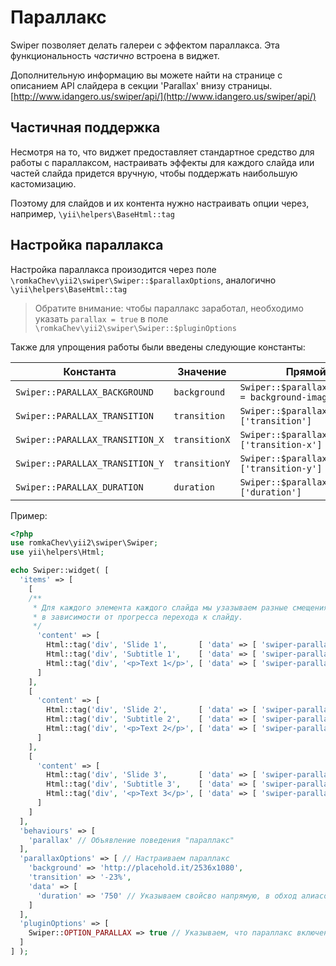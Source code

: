 # Параллакс

Swiper позволяет делать галереи с эффектом параллакса. 
Эта функциональность *частично* встроена в виджет.

Дополнительную информацию вы можете найти на странице с описанием API слайдера 
в секции 'Parallax' внизу страницы. [http://www.idangero.us/swiper/api/](http://www.idangero.us/swiper/api/)

## Частичная поддержка

Несмотря на то, что виджет предоставляет стандартное средство для работы с параллаксом, 
настраивать эффекты для каждого слайда или частей слайда придется вручную, 
чтобы поддержать наибольшую кастомизацию.

Поэтому для слайдов и их контента нужно настраивать опции через, например, `\yii\helpers\BaseHtml::tag`

## Настройка параллакса

Настройка параллакса произодится через поле `\romkaChev\yii2\swiper\Swiper::$parallaxOptions`, аналогично `\yii\helpers\BaseHtml::tag`

> Обратите внимание: чтобы параллакс заработал, 
  необходимо указать `parallax = true` в поле `\romkaChev\yii2\swiper\Swiper::$pluginOptions`

Также для упрощения работы были введены следующие константы:

| Константа                       | Значение      | Прямой аналог                                                   |
|---------------------------------|---------------|-----------------------------------------------------------------|
| `Swiper::PARALLAX_BACKGROUND`   | `background`  | `Swiper::$parallaxOptions['style'] = background-image:url(...)` |
| `Swiper::PARALLAX_TRANSITION`   | `transition`  | `Swiper::$parallaxOptions['data']['transition']`                |
| `Swiper::PARALLAX_TRANSITION_X` | `transitionX` | `Swiper::$parallaxOptions['data']['transition-x']`              |
| `Swiper::PARALLAX_TRANSITION_Y` | `transitionY` | `Swiper::$parallaxOptions['data']['transition-y']`              |
| `Swiper::PARALLAX_DURATION`     | `duration`    | `Swiper::$parallaxOptions['data']['duration']`                  |


Пример:

```PHP
<?php
use romkaChev\yii2\swiper\Swiper;
use yii\helpers\Html;

echo Swiper::widget( [
  'items' => [
    [
    /**
     * Для каждого элемента каждого слайда мы узазываем разные смещения
     * в зависимости от прогресса перехода к слайду.
     */
      'content' => [
        Html::tag('div', 'Slide 1',       [ 'data' => [ 'swiper-parallax' => -100 ] ] ),
        Html::tag('div', 'Subtitle 1',    [ 'data' => [ 'swiper-parallax' => -200 ] ] ),
        Html::tag('div', '<p>Text 1</p>', [ 'data' => [ 'swiper-parallax' => -300 ] ] ),
      ]
    ],
    [
      'content' => [
        Html::tag('div', 'Slide 2',       [ 'data' => [ 'swiper-parallax' => -100 ] ] ),
        Html::tag('div', 'Subtitle 2',    [ 'data' => [ 'swiper-parallax' => -200 ] ] ),
        Html::tag('div', '<p>Text 2</p>', [ 'data' => [ 'swiper-parallax' => -300 ] ] ),
      ]
    ],
    [
      'content' => [
        Html::tag('div', 'Slide 3',       [ 'data' => [ 'swiper-parallax' => -100 ] ] ),
        Html::tag('div', 'Subtitle 3',    [ 'data' => [ 'swiper-parallax' => -200 ] ] ),
        Html::tag('div', '<p>Text 3</p>', [ 'data' => [ 'swiper-parallax' => -300 ] ] ),
      ]
    ]
  ],
  'behaviours' => [
    'parallax' // Объявление поведения "параллакс"
  ],
  'parallaxOptions' => [ // Настраиваем параллакс
    'background' => 'http://placehold.it/2536x1080',
    'transition' => '-23%',
    'data' => [
      'duration' => '750' // Указываем свойсво напрямую, в обход алиасов
    ]
  ],
  'pluginOptions' => [
    Swiper::OPTION_PARALLAX => true // Указываем, что параллакс включен
  ]
] );
```
